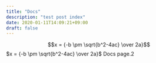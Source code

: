 ```yaml
---
title: "Docs"
description: "test post index"
date: 2020-01-11T14:09:21+09:00
draft: false
---
```

$$x = {-b \pm \sqrt{b^2-4ac} \over 2a}$$
$x = {-b \pm \sqrt{b^2-4ac} \over 2a}$
Docs page.2
